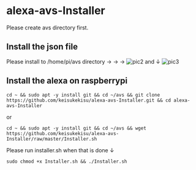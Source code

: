 # alexa-avs-Installer
Please create avs directory first.
## Install the json file
Please install to /home/pi/avs directory
→ → →
![pic2](https://github.com/keisukekisu/alexa-avs-Installer/blob/master/pic/pic2.jpg)
and ↓
![pic3](https://github.com/keisukekisu/alexa-avs-Installer/blob/master/pic/pic3.png)
## Install the alexa on raspberrypi
```
cd ~ && sudo apt -y install git && cd ~/avs && git clone https://github.com/keisukekisu/alexa-avs-Installer.git && cd alexa-avs-Installer
```
or
```
cd ~ && sudo apt -y install git && cd ~/avs && wget https://github.com/keisukekisu/alexa-avs-Installer/raw/master/Installer.sh
```
Please run installer.sh when that is done ↓
```
sudo chmod +x Installer.sh && ./Installer.sh
```
